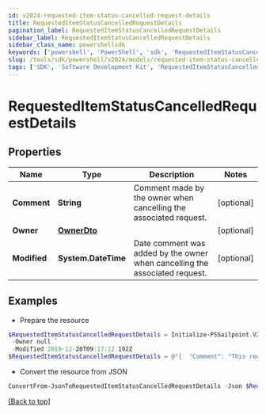 ```yaml
---
id: v2024-requested-item-status-cancelled-request-details
title: RequestedItemStatusCancelledRequestDetails
pagination_label: RequestedItemStatusCancelledRequestDetails
sidebar_label: RequestedItemStatusCancelledRequestDetails
sidebar_class_name: powershellsdk
keywords: ['powershell', 'PowerShell', 'sdk', 'RequestedItemStatusCancelledRequestDetails', 'V2024RequestedItemStatusCancelledRequestDetails'] 
slug: /tools/sdk/powershell/v2024/models/requested-item-status-cancelled-request-details
tags: ['SDK', 'Software Development Kit', 'RequestedItemStatusCancelledRequestDetails', 'V2024RequestedItemStatusCancelledRequestDetails']
---
```



# RequestedItemStatusCancelledRequestDetails

## Properties

Name | Type | Description | Notes
------------ | ------------- | ------------- | -------------
**Comment** | **String** | Comment made by the owner when cancelling the associated request. | [optional] 
**Owner** | [**OwnerDto**](owner-dto) |  | [optional] 
**Modified** | **System.DateTime** | Date comment was added by the owner when cancelling the associated request. | [optional] 

## Examples

- Prepare the resource
```powershell
$RequestedItemStatusCancelledRequestDetails = Initialize-PSSailpoint.V2024RequestedItemStatusCancelledRequestDetails  -Comment This request must be cancelled. `
 -Owner null `
 -Modified 2019-12-20T09:17:12.192Z
$RequestedItemStatusCancelledRequestDetails = @"{  "Comment": "This request must be cancelled.", "Owner": null, "Modified": "2019-12-20T09:17:12.192Z" }"@
```

- Convert the resource from JSON
```powershell
ConvertFrom-JsonToRequestedItemStatusCancelledRequestDetails -Json $RequestedItemStatusCancelledRequestDetails
```


[[Back to top]](#) 

